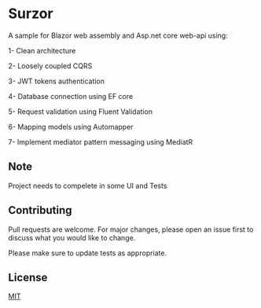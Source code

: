 # Surzor
A sample for Blazor web assembly and Asp.net core web-api using:

1- Clean architecture

2- Loosely coupled CQRS

3- JWT tokens authentication

4- Database connection using EF core 

5- Request validation using Fluent Validation

6- Mapping models using Automapper

7- Implement mediator pattern messaging using MediatR

## Note
Project needs to compelete in some UI and Tests  

## Contributing
Pull requests are welcome. For major changes, please open an issue first to discuss what you would like to change.

Please make sure to update tests as appropriate.

## License
[MIT](https://choosealicense.com/licenses/mit/)
